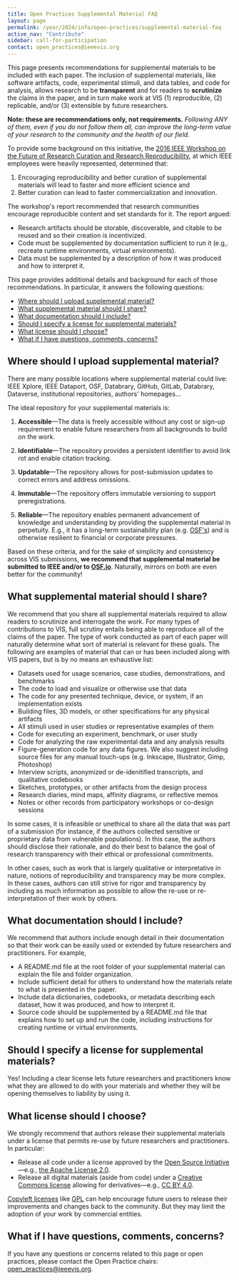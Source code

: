 ```yaml
---
title: Open Practices Supplemental Material FAQ
layout: page
permalink: /year/2024/info/open-practices/supplemental-material-faq
active_nav: "Contribute"
sidebar: call-for-participation
contact: open_practices@ieeevis.org
---
```


This page presents recommendations for supplemental materials to be included with each paper. The inclusion of supplemental materials, like software artifacts, code, experimental stimuli, and data tables, and code for analysis, allows research to be **transparent** and for readers to **scrutinize** the claims in the paper, and in turn make work at VIS (1) reproducible, (2) replicable, and/or (3) extensible by future researchers. 

 **Note: these are recommendations only, not requirements.** _Following ANY of them, even if you do not follow them all, can improve the long-term value of your research to the community and the health of our field._
 
To provide some background on this initiative, the [2016 IEEE Workshop on the Future of Research Curation and Research Reproducibility](https://www.ieee.org/content/dam/ieee-org/ieee/web/org/ieee_reproducibility_workshop_report_final.pdf), at which IEEE employees were heavily represented, determined that:

1. Encouraging reproducibility and better curation of supplemental materials will lead to faster and more efficient science and 
2. Better curation can lead to faster commercialization and innovation.

The workshop's report recommended that  research communities encourage reproducible content and set standards for it. The report argued:

* Research artifacts should be storable, discoverable, and citable to be reused and so their creation is incentivized.
* Code must be supplemented by documentation sufficient to run it (e.g,. recreate runtime environments, virtual environments).
* Data must be supplemented by a description of how it was produced and how to interpret it.

This page provides additional details and background for each of those recommendations. In particular, it answers the following questions:

* [Where should I upload supplemental material?](#where-should-i-upload-supplemental-material)
* [What supplemental material should I share?](#what-supplemental-material-should-i-share)
* [What documentation should I include?](#what-documentation-should-i-include)
* [Should I specify a license for supplemental materials?](#should-i-specify-a-license-for-supplemental-materials)
* [What license should I choose?](#what-license-should-i-choose)
* [What if I have questions, comments, concerns?](#what-if-i-have-questions-comments-concerns)

## Where should I upload supplemental material?

There are many possible locations where supplemental material could live: IEEE Xplore, IEEE Dataport, OSF, Databrary, GitHub, GitLab, Databrary, Dataverse, institutional repositories, authors' homepages...

The ideal repository for your supplemental materials is:

1. **Accessible**—The data is freely accessible without any cost or sign-up requirement to enable future researchers from all backgrounds to build on the work.

2. **Identifiable**—The repository provides a persistent identifier to avoid link rot and enable citation tracking.

3. **Updatable**—The repository allows for post-submission updates to correct errors and address omissions.

4. **Immutable**—The repository offers immutable versioning to support preregistrations.

5. **Reliable**—The repository enables permanent advancement of knowledge and understanding by providing the supplemental material in perpetuity. E.g., it has a long-term sustainability plan (e.g. [OSF's](https://help.osf.io/hc/en-us/articles/360019737894-FAQs#what-if-you-run-out-of-funding-what-happens-to-my-data)) and is otherwise resilient to financial or corporate pressures.

Based on these criteria, and for the sake of simplicity and consistency across VIS submissions, **we recommend that supplemental material be submitted to IEEE and/or to [OSF.io](https://osf.io/)**. Naturally, mirrors on both are even better for the community!

## What supplemental material should I share?

We recommend that you share all supplemental materials required to allow readers to scrutinize and interrogate the work. For many types of contributions to VIS, full scrutiny entails being able to reproduce all of the claims of the paper. The type of work conducted as part of each paper will naturally determine what sort of material is relevant for these goals. The following are examples of material that can or has been included along with VIS papers, but is by no means an exhaustive list:

* Datasets used for usage scenarios, case studies, demonstrations, and benchmarks
* The code to load and visualize or otherwise use that data
* The code for any presented technique, device, or system, if an implementation exists
* Building files, 3D models, or other specifications for any physical artifacts
* All stimuli used in user studies or representative examples of them
* Code for executing an experiment, benchmark, or user study
* Code for analyzing the raw experimental data and any analysis results
* Figure-generation code for any data figures. We also suggest including source files for any manual touch-ups (e.g. Inkscape, Illustrator, Gimp, Photoshop)
* Interview scripts, anonymized or de-idenitified transcripts, and qualitative codebooks
* Sketches, prototypes, or other artifacts from the design process
* Research diaries, mind maps, affinity diagrams, or reflective memos
* Notes or other records from participatory workshops or co-design sessions

In some cases, it is infeasible or unethical to share all the data that was part of a submission (for instance, if the authors collected sensitive or proprietary data from vulnerable populations). In this case, the authors should disclose their rationale, and do their best to balance the goal of research transparency with their ethical or professional commitments.

In other cases, such as work that is largely qualitative or interpretative in nature, notions of reproducibility and transparency may be more complex. In these cases, authors can still strive for rigor and transparency by including as much information as possible to allow the re-use or re-interpretation of their work by others.

## What documentation should I include?

We recommend that authors include enough detail in their documentation so that their work can be easily used or extended by future researchers and practitioners. For example,

* A README.md file at the root folder of your supplemental material can explain the file and folder organization.
* Include sufficient detail for others to understand how the materials relate to what is presented in the paper.
* Include data dictionaries, codebooks, or metadata describing each  dataset, how it was produced, and how to interpret it.
* Source code should be supplemented by a README.md file that explains how to set up and run the code, including instructions for creating runtime or virtual environments.

## Should I specify a license for supplemental materials?

Yes! Including a clear license lets future researchers and practitioners know what they are allowed to do with your materials and whether they will be opening themselves to liability by using it.

## What license should I choose?

We strongly recommend that authors release their supplemental materials under a license that permits re-use by future researchers and practitioners. In particular:

* Release all code under a license approved by the [Open Source Initiative](https://opensource.org/licenses/category)—e.g., [the Apache License 2.0](https://opensource.org/licenses/Apache-2.0).
* Release all digital materials (aside from code) under a [Creative Commons license](https://creativecommons.org/licenses/) allowing for derivatives—e.g., [CC BY 4.0](https://creativecommons.org/licenses/by/4.0/).

[Copyleft licenses](https://www.gnu.org/licenses/copyleft.en.html) like [GPL](https://opensource.org/licenses/GPL-3.0) can help encourage future users to release their improvements and changes back to the community. But they may limit the adoption of your work by commercial entities.

## What if I have questions, comments, concerns?

If you have any questions or concerns related to this page or open practices, please contact the Open Practice chairs: open_practices@ieeevis.org.
